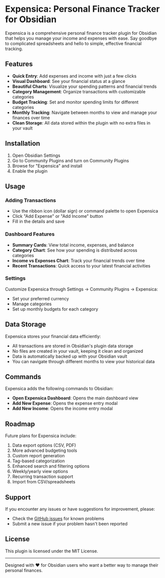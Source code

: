 # Expensica: Personal Finance Tracker for Obsidian

Expensica is a comprehensive personal finance tracker plugin for Obsidian that helps you manage your income and expenses with ease. Say goodbye to complicated spreadsheets and hello to simple, effective financial tracking.

## Features

- **Quick Entry**: Add expenses and income with just a few clicks
- **Visual Dashboard**: See your financial status at a glance
- **Beautiful Charts**: Visualize your spending patterns and financial trends
- **Category Management**: Organize transactions with customizable categories
- **Budget Tracking**: Set and monitor spending limits for different categories
- **Monthly Tracking**: Navigate between months to view and manage your finances over time
- **Clean Storage**: All data stored within the plugin with no extra files in your vault

## Installation

1. Open Obsidian Settings
2. Go to Community Plugins and turn on Community Plugins
3. Browse for "Expensica" and install
4. Enable the plugin

## Usage

### Adding Transactions

- Use the ribbon icon (dollar sign) or command palette to open Expensica
- Click "Add Expense" or "Add Income" button
- Fill in the details and save

### Dashboard Features

- **Summary Cards**: View total income, expenses, and balance
- **Category Chart**: See how your spending is distributed across categories
- **Income vs Expenses Chart**: Track your financial trends over time
- **Recent Transactions**: Quick access to your latest financial activities

### Settings

Customize Expensica through Settings → Community Plugins → Expensica:

- Set your preferred currency
- Manage categories
- Set up monthly budgets for each category

## Data Storage

Expensica stores your financial data efficiently:

- All transactions are stored in Obsidian's plugin data storage
- No files are created in your vault, keeping it clean and organized
- Data is automatically backed up with your Obsidian vault
- You can navigate through different months to view your historical data

## Commands

Expensica adds the following commands to Obsidian:

- **Open Expensica Dashboard**: Opens the main dashboard view
- **Add New Expense**: Opens the expense entry modal
- **Add New Income**: Opens the income entry modal

## Roadmap

Future plans for Expensica include:

1. Data export options (CSV, PDF)
2. More advanced budgeting tools
3. Custom report generation
4. Tag-based categorization
5. Enhanced search and filtering options
6. Weekly/yearly view options
7. Recurring transaction support
8. Import from CSV/spreadsheets

## Support

If you encounter any issues or have suggestions for improvement, please:

- Check the [GitHub issues](https://github.com/yourusername/expensica/issues) for known problems
- Submit a new issue if your problem hasn't been reported

## License

This plugin is licensed under the MIT License.

---

Designed with ❤️ for Obsidian users who want a better way to manage their personal finances.